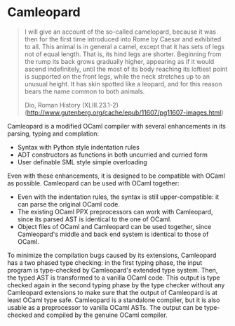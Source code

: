 # Camleopard

> I will give an account of the so-called camelopard, because it was then for the first time introduced into Rome by Caesar and exhibited to all. This animal is in general a camel, except that it has sets of legs not of equal length. That is, its hind legs are shorter. Beginning from the rump its back grows gradually higher, appearing as if it would ascend indefinitely, until the most of its body reaching its loftiest point is supported on the front legs, while the neck stretches up to an unusual height. It has skin spotted like a leopard, and for this reason bears the name common to both animals.
>
> Dio, Roman History (XLIII.23.1-2) (http://www.gutenberg.org/cache/epub/11607/pg11607-images.html)

Camleopard is a modified OCaml compiler with several enhancements in its parsing, typing and complation:

* Syntax with Python style indentation rules
* ADT constructors as functions in both uncurried and curried form
* User definable SML style simple overloading

Even with these enhancements, it is designed to be compatible with OCaml as possible.  Camleopard can be used with OCaml together:

* Even with the indentation rules, the syntax is still upper-compatible: it can parse the original OCaml code.
* The existing OCaml PPX preprocessors can work with Camleopard, since its parsed AST is identical to the one of OCaml.
* Object files of OCaml and Camleopard can be used together, since Camleopard's middle and back end system is identical to those of OCaml.

To minimize the compilation bugs caused by its extensions, 
Camleopard has a two phased type checking: 
in the first typing phase, the input program is type-checked by Camleopard's extended type system.
Then, the typed AST is transformed to a vanilla OCaml code.
This output is type checked again in the second typing phase by the type checker without any Camleopard extensions to make sure that the output of Camleopard is at least OCaml type safe.
Camleopard is a standalone compiler, but it is also usable as a preprocessor to vanilla OCaml ASTs.  The output can be type-checked and compiled by the genuine OCaml compiler.
